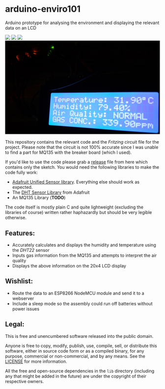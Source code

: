 # arduino-enviro101
Arduino prototype for analysing the environment and displaying the relevant data on an LCD

[![](https://img.shields.io/github/v/release/furquan-lp/arduino-enviro101?include_prereleases&style=flat-square)](https://github.com/furquan-lp/arduino-enviro101/releases) ![](https://img.shields.io/github/release-date-pre/furquan-lp/arduino-enviro101?style=flat-square) [![](https://img.shields.io/badge/license-public%20domain-blue?style=flat-square)](LICENSE)
![](project.jpg)

This repository contains the relevant code and the _Fritzing_ circuit file for the project. Please note that the circuit is not 100% accurate since I was unable to find a part for MQ135 with the breaker board (which I used).

If you'd like to use the code please grab a [release](https://github.com/furquan-lp/arduino-enviro101/releases) file from here which contains only the sketch. You would need the following libraries to make the code fully work:
* [Adafruit Unified Sensor library](https://github.com/adafruit/Adafruit_Sensor). Everything else should work as expected.
* The [DHT Sensor Library](https://github.com/adafruit/DHT-sensor-library) from Adafruit
* An MQ135 Library (**TODO**)

The code itself is mostly plain C and quite lightweight (excluding the libraries of course) written rather haphazardly but should be very legible otherwise.

## Features:
* Accurately calculates and displays the humidity and temperature using the _DHT22_ sensor
* Inputs gas information from the MQ135 and attempts to interpret the air quality 
* Displays the above information on the 20x4 LCD display

## Wishlist:
* Route the data to an ESP8266 NodeMCU module and send it to a webserver
* Include a sleep mode so the assembly could run off batteries without power issues

## Legal:
This is free and unencumbered software released into the public domain.

Anyone is free to copy, modify, publish, use, compile, sell, or
distribute this software, either in source code form or as a compiled
binary, for any purpose, commercial or non-commercial, and by any
means. See the [LICENSE](LICENSE) for more information.

All the free and open-source dependencies in the `lib` directory (including any that might be added in the future) are under the copyright of their respective owners.
